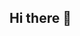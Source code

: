 ## Hi there 👋

<!--
🙋‍♀️ Welcome to A Bizarre Organization.
🍿 Fun fact - Malakai loves rhythm games!
🧙 Remember, you can do mighty things with the power of [Markdown](https://docs.github.com/github/writing-on-github/getting-started-with-writing-and-formatting-on-github/basic-writing-and-formatting-syntax)
-->
